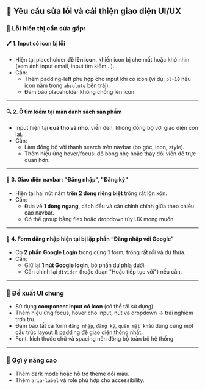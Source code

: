 ## 🔧 Yêu cầu sửa lỗi và cải thiện giao diện UI/UX

### 📌 Lỗi hiển thị cần sửa gấp:

#### 🖊️ 1. Input có icon bị lỗi
- Hiện tại placeholder **đè lên icon**, khiến icon bị che mất hoặc khó nhìn (xem ảnh input email, input tìm kiếm...).
- Cần:
  - Thêm padding-left phù hợp cho input khi có icon (ví dụ: `pl-10` nếu icon nằm trong `absolute` bên trái).
  - Đảm bảo placeholder không chồng lên icon.

---

#### 🔍 2. Ô tìm kiếm tại màn danh sách sản phẩm
- Input hiện tại **quá thô và nhỏ**, viền đen, không đồng bộ với giao diện còn lại.
- Cần:
  - Làm đồng bộ với thanh search trên navbar (bo góc, icon, style).
  - Thêm hiệu ứng hover/focus: đổ bóng nhẹ hoặc thay đổi viền để trực quan hơn.

---

#### 🧭 3. Giao diện navbar: "Đăng nhập", "Đăng ký"
- Hiện tại hai nút nằm **trên 2 dòng riêng biệt** trông rất lộn xộn.
- Cần:
  - Đưa về **1 dòng ngang**, cách đều và căn chỉnh chính giữa theo chiều cao navbar.
  - Có thể group bằng flex hoặc dropdown tùy UX mong muốn.

---

#### 🔁 4. Form đăng nhập hiện tại bị **lặp** phần “Đăng nhập với Google”
- Có **2 phần Google Login** trong cùng 1 form, trông rất rối và dư thừa.
- Cần:
  - Giữ lại **1 nút Google login**, bỏ phần dư phía dưới.
  - Căn chỉnh lại `divider` (hoặc đoạn "Hoặc tiếp tục với") nếu cần.

---

### 💅 Đề xuất UI chung
- Sử dụng **component Input có icon** (có thể tái sử dụng).
- Thêm hiệu ứng focus, hover cho input, nút và dropdown → trải nghiệm trơn tru.
- Đảm bảo tất cả form `đăng nhập`, `đăng ký`, `quên mật khẩu` dùng cùng một cấu trúc layout & padding để giao diện thống nhất.
- Font, kích thước chữ và spacing nên đồng bộ toàn bộ hệ thống.

---

### 🧪 Gợi ý nâng cao
- Thêm dark mode hoặc hỗ trợ theme đổi màu.
- Thêm `aria-label` và role phù hợp cho accessibility.
